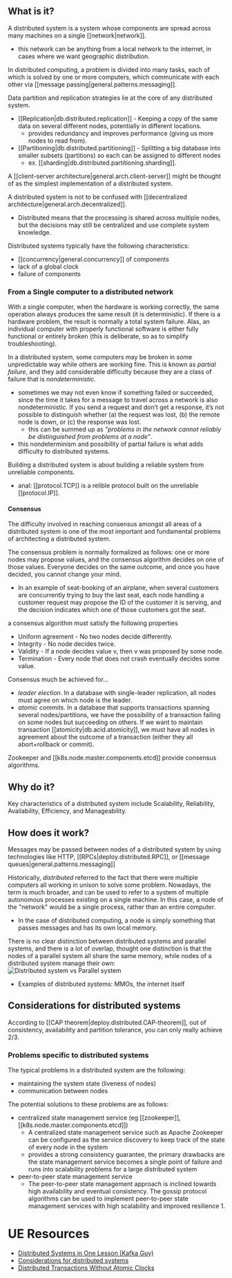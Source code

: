 
## What is it?
A distributed system is a system whose components are spread across many machines on a single [[network|network]].
- this network can be anything from a local network to the internet, in cases where we want geographic distribution. 

In distributed computing, a problem is divided into many tasks, each of which is solved by one or more computers, which communicate with each other via [[message passing|general.patterns.messaging]].

Data partition and replication strategies lie at the core of any distributed system.
- [[Replication|db.distributed.replication]] - Keeping a copy of the same data on several different nodes, potentially in different locations. 
  - provides redundancy and improves performance (giving us more nodes to read from).
- [[Partitioning|db.distributed.partitioning]] - Splitting a big database into smaller subsets (partitions) so each can be assigned to different nodes 
  - ex. [[sharding|db.distributed.partitioning.sharding]].

A [[client-server architecture|general.arch.client-server]] might be thought of as the simplest implementation of a distributed system.

A distributed system is not to be confused with [[decentralized architecture|general.arch.decentralized]].
- Distributed means that the processing is shared across multiple nodes, but the decisions may still be centralized and use complete system knowledge.

Distributed systems typically have the following characteristics:
- [[concurrency|general.concurrency]] of components
- lack of a global clock
- failure of components

### From a Single computer to a distributed network
With a single computer, when the hardware is working correctly, the same operation always produces the same result (it is deterministic). If there is a hardware problem, the result is normally a total system failure. Alas, an individual computer with properly functional software is either fully functional or entirely broken (this is deliberate, so as to simplify troubleshooting).

In a distributed system, some computers may be broken in some unpredictable way while others are working fine. This is known as *partial failure*, and they add considerable difficulty because they are a class of failure that is *nondeterministic*.
- sometimes we may not even know if something failed or succeeded, since the time it takes for a message to travel across a network is also nondeterministic. If you send a request and don’t get a response, it’s not possible to distinguish whether (a) the request was lost, (b) the remote node is down, or (c) the response was lost.
  - this can be summed up as *"problems in the network cannot reliably be distinguished from problems at a node"*.
- this nondeterminism and possibility of partial failure is what adds difficulty to distributed systems.

Building a distributed system is about building a reliable system from unreliable components.
- anal: [[protocol.TCP]] is a relible protocol built on the unreliable [[protocol.IP]].

#### Consensus
The difficulty involved in reaching consensus amongst all areas of a distributed system is one of the most important and fundamental problems of architecting a distributed system. 

The consensus problem is normally formalized as follows: one or more nodes may propose values, and the consensus algorithm decides on one of those values. Everyone decides on the same outcome, and once you have decided, you cannot change your mind. 
- In an example of seat-booking of an airplane, when several customers are concurrently trying to buy the last seat, each node handling a customer request may propose the ID of the customer it is serving, and the decision indicates which one of those customers got the seat.

a consensus algorithm must satisfy the following properties 
- Uniform agreement - No two nodes decide differently.
- Integrity - No node decides twice.
- Validity - If a node decides value v, then v was proposed by some node.
- Termination - Every node that does not crash eventually decides some value.

Consensus much be achieved for...
- *leader election*. In a database with single-leader replication, all nodes must agree on which node is the leader.
- *atomic commits*. In a database that supports transactions spanning several nodes/partitions, we have the possibility of a transaction failing on some nodes but succeeding on others. If we want to maintain transaction [[atomicity|db.acid.atomicity]], we must have all nodes in agreement about the outcome of a transaction (either they all abort+rollback or commit).

Zookeeper and [[k8s.node.master.components.etcd]] provide consensus algorithms.

## Why do it?
Key characteristics of a distributed system include Scalability, Reliability, Availability, Efficiency, and Manageability.

## How does it work?
Messages may be passed between nodes of a distributed system by using technologies like HTTP, [[RPCs|deploy.distributed.RPC]], or [[message queues|general.patterns.messaging]]

Historically, *distributed* referred to the fact that there were multiple computers all working in unison to solve some problem. Nowadays, the term is much broader, and can be used to refer to a system of multiple autonomous processes existing on a single machine. In this case, a node of the "network" would be a single process, rather than an entire computer.
- In the case of distributed computing, a node is simply something that passes messages and has its own local memory.

There is no clear distinction between distributed systems and parallel systems, and there is a lot of overlap, thought one distinction is that the nodes of a parallel system all share the same memory, while nodes of a distributed system manage their own:
![Distributed system vs Parallel system](/assets/images/2021-07-16-13-10-56.png)
- Examples of distributed systems: MMOs, the internet itself

## Considerations for distributed systems
According to [[CAP theorem|deploy.distributed.CAP-theorem]], out of consistency, availability and partition tolerance, you can only really achieve 2/3.

### Problems specific to distributed systems
The typical problems in a distributed system are the following:
- maintaining the system state (liveness of nodes)
- communication between nodes

The potential solutions to these problems are as follows:
- centralized state management service (eg [[zookeeper]], [[k8s.node.master.components.etcd]])
  - A centralized state management service such as Apache Zookeeper can be configured as the service discovery to keep track of the state of every node in the system
  - provides a strong consistency guarantee, the primary drawbacks are the state management service becomes a single point of failure and runs into scalability problems for a large distributed system
- peer-to-peer state management service
  - The peer-to-peer state management approach is inclined towards high availability and eventual consistency. The gossip protocol algorithms can be used to implement peer-to-peer state management services with high scalability and improved resilience 1.

# UE Resources
- [Distributed Systems in One Lesson (Kafka Guy)](https://www.youtube.com/watch?v=Y6Ev8GIlbxc)
- [Considerations for distributed systems](https://www.aosabook.org/en/distsys.html)
- [Distributed Transactions Without Atomic Clocks](https://vimeo.com/545130381)
